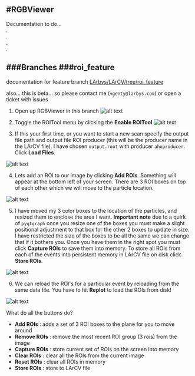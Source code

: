 #RGBViewer
------
Documentation to do...  
.  
.  
.  
.  

###Branches
###roi_feature 
------
documentation for feature branch [LArbys/LArCV/tree/roi_feature](https://github.com/LArbys/LArCV/tree/roi_feature)

also... this is beta... so please contact me (`vgenty@larbys.com`) or open a ticket with issues 

1. Open up RGBViewer in this branch
![alt text](http://www.nevis.columbia.edu/~vgenty/public/_____1.png "1")

2. Toggle the ROITool menu by clicking the **Enable ROITool**
![alt text](http://www.nevis.columbia.edu/~vgenty/public/_____2.png "2")
 
3. If this your first time, or you want to start a new scan specify the output file path and output file ROI producer (this will be the producer name in the LArCV file). I have chosen `output.root` with producer `ahoproducer`. Click **Load Files**.

![alt text](http://www.nevis.columbia.edu/~vgenty/public/_____3.png "3")

4. Lets add an ROI to our image by clicking **Add ROIs**. Something will appear at the bottom left of your screen. There are 3 ROI boxes on top of each other which we will move to the particle location.

![alt text](http://www.nevis.columbia.edu/~vgenty/public/_____4.png "4")

5. I have moved my 3 color boxes to the location of the particles, and resized them to enclose the area I want. **Important note** due to a quirk of `pyqtgraph` once you resize one of the boxes you must make a slight positional adjustment to that box for the other 2 boxes to update in size. I have restricted the size of the boxes to be all the same we can change that if it bothers you. Once you have them in the right spot you must click **Capture ROIs** to save them into memory. To store all ROIs from each of the events into persistent memory in LArCV file on disk click **Store ROIs**.

![alt text](http://www.nevis.columbia.edu/~vgenty/public/_____5.png "5")

6. We can reload the ROI's for a particular event by reloading from the same data file. You have to hit **Replot** to load the ROIs from disk!

![alt text](http://www.nevis.columbia.edu/~vgenty/public/_____6.png "6")


What do all the buttons do?

* **Add ROIs** : adds a set of 3 ROI boxes to the plane for you to move around
* **Remove ROIs** : remove the most recent ROI group (3 rois) from the image
* **Capture ROIs** : store current set of ROIs on the screen into memory
* **Clear ROIs** : clear all the ROIs from the current image
* **Reset ROIs** : clear all ROIs in memory
* **Store ROIs** : store to LArCV file
